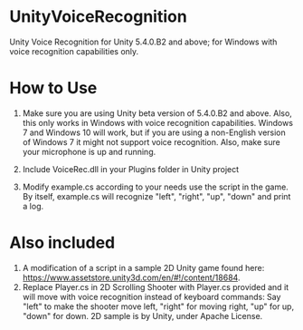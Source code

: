 # UnityVoiceRecognition
Unity Voice Recognition for Unity 5.4.0.B2 and above; for Windows with voice recognition capabilities only.

# How to Use

1. Make sure you are using Unity beta version of 5.4.0.B2 and above. Also, this only works in Windows with voice recognition capabilities. Windows 7 and Windows 10 will work, but if you are using a non-English version of Windows 7 it might not support voice recognition. Also, make sure your microphone is up and running.
  

2. Include VoiceRec.dll in your Plugins folder in Unity project
3. Modify example.cs according to your needs use the script in the game. 
      By itself, example.cs will recognize "left", "right", "up", "down" and print a log.

# Also included

1. A modification of a script in a sample 2D Unity game found here: https://www.assetstore.unity3d.com/en/#!/content/18684.
2. Replace Player.cs in 2D Scrolling Shooter with Player.cs provided and it will move with voice recognition instead of keyboard commands:
    Say "left" to make the shooter move left, "right" for moving right, "up" for up, "down" for down.
2D sample is by Unity, under Apache License.
